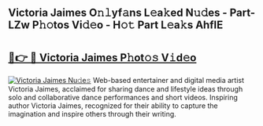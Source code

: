 ## Victoria Jaimes O𝚗𝚕yf𝚊ns L𝚎a𝚔ed N𝚞𝚍es - Part-LZw P𝚑𝚘tos Vi𝚍𝚎o - H𝚘𝚝 Part L𝚎a𝚔s AhfIE

# <h2><a href="http://kf70y29.oniu.top/?m=Victoria+Jaimes">🔗👉 🔴 Victoria Jaimes P𝚑ot𝚘𝚜 V𝚒d𝚎o</a></h2>

[![Victoria Jaimes Nu𝚍e𝚜](https://i.imgur.com/0qMVB7G.gif)](http://kf70y29.oniu.top/?m=Victoria+Jaimes)
Web-based entertainer and digital media artist Victoria Jaimes, acclaimed for sharing dance and lifestyle ideas through solo and collaborative dance performances and short videos. Inspiring author Victoria Jaimes, recognized for their ability to capture the imagination and inspire others through their writing.  
